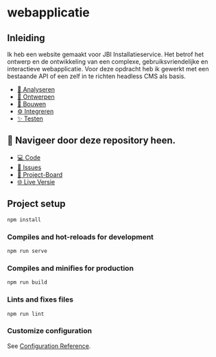 # webapplicatie
## Inleiding
Ik heb een website gemaakt voor JBI Installatieservice. Het betrof het ontwerp en de ontwikkeling van een complexe, gebruiksvriendelijke en interactieve webapplicatie. Voor deze opdracht heb ik gewerkt met een bestaande API of een zelf in te richten headless CMS als basis.

* [👀 Analyseren](https://github.com/M4TThys123/SPRINT-18-Webapplicatie/wiki/%F0%9F%91%80-Analyseren)
* [🎨 Ontwerpen](https://github.com/M4TThys123/SPRINT-18-Webapplicatie/wiki/%F0%9F%8E%A8-Ontwerpen)
* [🔨 Bouwen](https://github.com/M4TThys123/SPRINT-18-Webapplicatie/wiki/%F0%9F%94%A8-Bouwen)
* [⚙️ Integreren](https://github.com/M4TThys123/SPRINT-18-Webapplicatie/wiki/%E2%9A%99%EF%B8%8F-Integreren)
* [✨ Testen](https://github.com/M4TThys123/SPRINT-18-Webapplicatie/wiki/%E2%9C%A8-Testen)


## 🧭 Navigeer door deze repository heen.
* [💻 Code](https://github.com/M4TThys123/SPRINT-18-Webapplicatie)
* [🛑 Issues](https://github.com/M4TThys123/SPRINT-18-Webapplicatie/issues)
* [📕 Project-Board](https://github.com/users/M4TThys123/projects/6/views/1?layout=board)
* [🌐 Live Versie](https://jbistallatie.vercel.app/)

## Project setup
```
npm install
```

### Compiles and hot-reloads for development
```
npm run serve
```

### Compiles and minifies for production
```
npm run build
```

### Lints and fixes files
```
npm run lint
```

### Customize configuration
See [Configuration Reference](https://cli.vuejs.org/config/).
